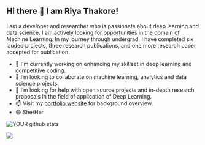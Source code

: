 ## Hi there 👋 I am Riya Thakore!

<!--
**RiyaThakore/RiyaThakore** is a ✨ _special_ ✨ repository because its `README.md` (this file) appears on your GitHub profile.-->

I am a developer and researcher who is passionate about deep learning and data science. I am actively looking for opportunities in the domain of Machine Learning. In my journey through undergrad, I have completed six lauded projects, three research publications, and one more research paper accepted for publication.

- 🔭 I'm currently working on enhancing my skillset in deep learning and competitive coding.
- 👯 I’m looking to collaborate on machine learning, analytics and data science projects.
- 🤔 I’m looking for help with open source projects and in-depth research proposals in the field of application of Deep Learning.
- 📫 Visit my [portfolio website](https://riyathakore.github.io/) for background overview.
- 😄 She/Her

![YOUR github stats](https://github-readme-stats.vercel.app/api?username=RiyaThakore)

[<img src="https://img.shields.io/badge/linkedin-%230077B5.svg?&style=for-the-badge&logo=linkedin&logoColor=white" />](https://www.linkedin.com/in/RiyaThakore/) 

